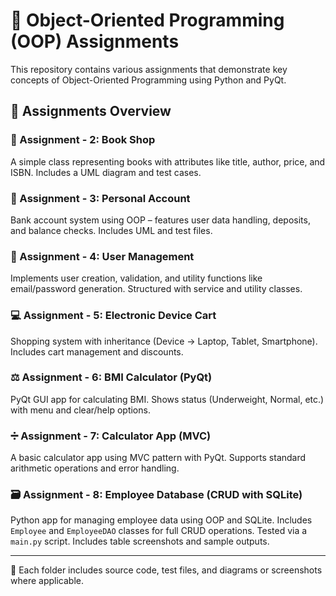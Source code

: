 # 🧠 Object-Oriented Programming (OOP) Assignments

This repository contains various assignments that demonstrate key concepts of Object-Oriented Programming using Python and PyQt.

## 📂 Assignments Overview

### 📘 Assignment - 2: Book Shop
A simple class representing books with attributes like title, author, price, and ISBN. Includes a UML diagram and test cases.

### 🧾 Assignment - 3: Personal Account
Bank account system using OOP – features user data handling, deposits, and balance checks. Includes UML and test files.

### 👥 Assignment - 4: User Management
Implements user creation, validation, and utility functions like email/password generation. Structured with service and utility classes.

### 💻 Assignment - 5: Electronic Device Cart
Shopping system with inheritance (Device → Laptop, Tablet, Smartphone). Includes cart management and discounts.

### ⚖️ Assignment - 6: BMI Calculator (PyQt)
PyQt GUI app for calculating BMI. Shows status (Underweight, Normal, etc.) with menu and clear/help options.

### ➗ Assignment - 7: Calculator App (MVC)
A basic calculator app using MVC pattern with PyQt. Supports standard arithmetic operations and error handling.

### 🗃️ Assignment - 8: Employee Database (CRUD with SQLite)
Python app for managing employee data using OOP and SQLite. Includes `Employee` and `EmployeeDAO` classes for full CRUD operations. Tested via a `main.py` script. Includes table screenshots and sample outputs.

---

📁 Each folder includes source code, test files, and diagrams or screenshots where applicable.
